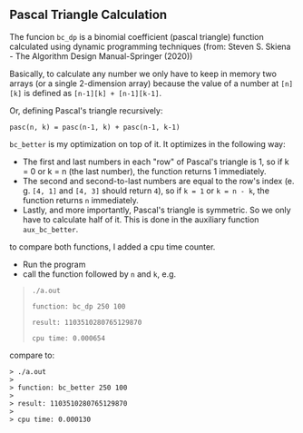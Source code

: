 ## Pascal Triangle Calculation

The funcion `bc_dp` is a binomial coefficient (pascal triangle) function calculated using dynamic programming techniques (from: Steven S. Skiena - The Algorithm Design Manual-Springer (2020)) 

Basically, to calculate any number we only have to keep in memory two arrays (or a single 2-dimension array) because the value of a number at `[n][k]` is defined as `[n-1][k] + [n-1][k-1]`.

Or, defining Pascal's triangle recursively: 

`pasc(n, k) = pasc(n-1, k) + pasc(n-1, k-1)`

`bc_better` is my optimization on top of it. It optimizes in the following way:
- The first and last numbers in each "row" of Pascal's triangle is 1, so if k = 0 or k = n (the last number), the function returns 1 immediately.
- The second and second-to-last numbers are equal to the row's index (e. g. `[4, 1]` and `[4, 3]` should return `4`), so if `k = 1` or `k = n - k`, the function returns `n` immediately.
- Lastly, and more importantly, Pascal's triangle is symmetric. So we only have to calculate half of it. This is done in the auxiliary function `aux_bc_better`.

to compare both functions, I added a cpu time counter.
- Run the program
- call the function followed by `n` and `k`, e.g.

> `./a.out`
> 
> `function: bc_dp 250 100`
> 
> `result: 1103510280765129870`
> 
> `cpu time: 0.000654`

compare to:

```
> ./a.out 
> 
> function: bc_better 250 100
> 
> result: 1103510280765129870
> 
> cpu time: 0.000130
```